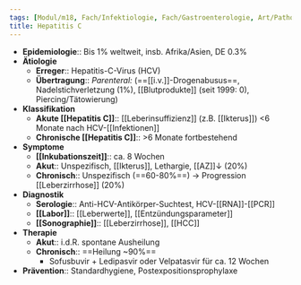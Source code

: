 ```yaml
---
tags: [Modul/m18, Fach/Infektiologie, Fach/Gastroenterologie, Art/Pathologie]
title: Hepatitis C
---
```

- **Epidemiologie**:: Bis 1% weltweit, insb. Afrika/Asien, DE 0.3%
- **Ätiologie** 
	- **Erreger**:: Hepatitis-C-Virus (HCV)
	- **Übertragung**:: *Parenteral:* (==[[i.v.]]-Drogenabusus==, Nadelstichverletzung (1%), [[Blutprodukte]] (seit 1999: 0), Piercing/Tätowierung)
- **Klassifikation**
	- **Akute [[Hepatitis C]]**:: [[Leberinsuffizienz]] (z.B. [[Ikterus]]) <6 Monate nach HCV-[[Infektionen]]
	- **Chronische [[Hepatitis C]]**:: >6 Monate fortbestehend
- **Symptome**
	- **[[Inkubationszeit]]**:: ca. 8 Wochen
	- **Akut**:: Unspezifisch, [[Ikterus]], Lethargie, [[AZ]]↓ (20%)
	- **Chronisch**:: Unspezifisch (==60-80%==) → Progression [[Leberzirrhose]] (20%)
- **Diagnostik**
	- **Serologie**:: Anti-HCV-Antikörper-Suchtest, HCV-[[RNA]]-[[PCR]]
	- **[[Labor]]**:: [[Leberwerte]], [[Entzündungsparameter]]
	- **[[Sonographie]]**:: [[Leberzirrhose]], [[HCC]]
- **Therapie**
	- **Akut**:: i.d.R. spontane Ausheilung
	- **Chronisch**:: ==Heilung ~90%==
		- Sofusbuvir + Ledipasvir oder Velpatasvir für ca. 12 Wochen
- **Prävention**:: Standardhygiene, Postexpositionsprophylaxe